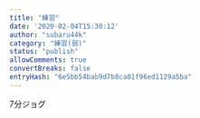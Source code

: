 ```yaml
---
title: "練習"
date: '2020-02-04T15:30:12'
author: "subaru44k"
category: "練習(弱)"
status: "publish"
allowComments: true
convertBreaks: false
entryHash: "6e5bb54bab9d7b8ca01f96ed1129a5ba"
---
```

7分ジョグ
